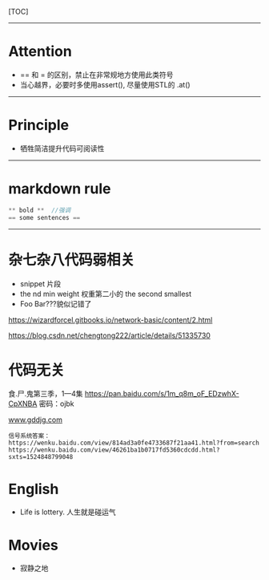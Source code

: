 [TOC]



---

# Attention

-    == 和 = 的区别，禁止在非常规地方使用此类符号
-    当心越界，必要时多使用assert(), 尽量使用STL的 .at()





---

# Principle

-   牺牲简洁提升代码可阅读性





---

# markdown rule

```c
** bold **  //强调
== some sentences ==

```



---

# 杂七杂八代码弱相关

-   snippet 片段
-   the nd min weight 权重第二小的 the second smallest
-   Foo Bar???貌似记错了




https://wizardforcel.gitbooks.io/network-basic/content/2.html

https://blog.csdn.net/chengtong222/article/details/51335730

# 代码无关

食.尸.鬼第三季，1—4集
https://pan.baidu.com/s/1m_q8m_oF_EDzwhX-CpXNBA 密码：ojbk



www.gddjg.com



```
信号系统答案：
https://wenku.baidu.com/view/814ad3a0fe4733687f21aa41.html?from=search
https://wenku.baidu.com/view/46261ba1b0717fd5360cdcdd.html?sxts=1524848799048
```







# English

-   Life is lottery. 人生就是碰运气



# Movies

-   寂静之地